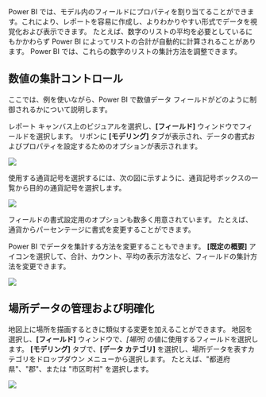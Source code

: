 Power BI では、モデル内のフィールドにプロパティを割り当てることができます。これにより、レポートを容易に作成し、よりわかりやすい形式でデータを視覚化および表示できます。 たとえば、数字のリストの平均を必要としているにもかかわらず Power BI によってリストの合計が自動的に計算されることがあります。 Power BI では、これらの数字のリストの集計方法を調整できます。

## <a name="numeric-control-over-summarization"></a>数値の集計コントロール
ここでは、例を使いながら、Power BI で数値データ フィールドがどのように制御されるかについて説明します。

レポート キャンバス上のビジュアルを選択し、**[フィールド]** ウィンドウでフィールドを選択します。 リボンに **[モデリング]** タブが表示され、データの書式およびプロパティを設定するためのオプションが表示されます。

![](media/3-11d-customize-summarization-categorization/3-11d_1.png)

使用する通貨記号を選択するには、次の図に示すように、通貨記号ボックスの一覧から目的の通貨記号を選択します。

![](media/3-11d-customize-summarization-categorization/3-11d_2.png)

フィールドの書式設定用のオプションも数多く用意されています。 たとえば、通貨からパーセンテージに書式を変更することができます。

Power BI でデータを集計する方法を変更することもできます。 **[既定の概要]** アイコンを選択して、合計、カウント、平均の表示方法など、フィールドの集計方法を変更できます。

![](media/3-11d-customize-summarization-categorization/3-11d_3.png)

## <a name="manage-and-clarify-your-location-data"></a>場所データの管理および明確化
地図上に場所を描画するときに類似する変更を加えることができます。 地図を選択し、**[フィールド]** ウィンドウで、*[場所]* の値に使用するフィールドを選択します。 **[モデリング]** タブで、**[データ カテゴリ]** を選択し、場所データを表すカテゴリをドロップダウン メニューから選択します。 たとえば、"都道府県"、"郡"、または "市区町村" を選択します。

![](media/3-11d-customize-summarization-categorization/3-11d_4.png)

